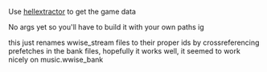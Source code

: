 Use [hellextractor](https://github.com/Xaymar/Hellextractor) to get the game data 

No args yet so you'll have to build it with your own paths ig

this just renames wwise_stream files to their proper ids by crossreferencing prefetches in the bank files, hopefully it works well, it seemed to work nicely on music.wwise_bank
